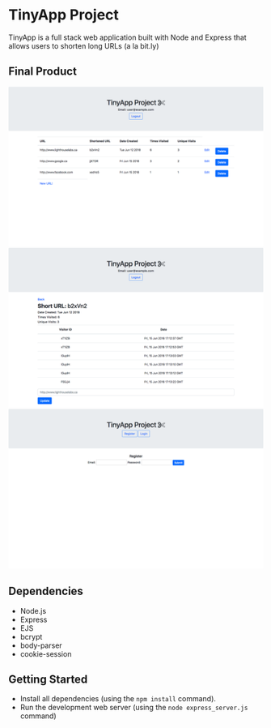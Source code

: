 # TinyApp Project

TinyApp is a full stack web application built with Node and Express that allows users to shorten long URLs (a la bit.ly)

## Final Product

!["Screenshot of URL index page"](https://github.com/emilyhfdong/TinyApp/blob/master/docs/url-index.png)
!["Screenshot of show URL page"](https://github.com/emilyhfdong/TinyApp/blob/master/docs/show-url.png)
!["Screenshot of register page"](https://github.com/emilyhfdong/TinyApp/blob/master/docs/register-page.png)


## Dependencies

- Node.js
- Express
- EJS
- bcrypt
- body-parser
- cookie-session

## Getting Started

- Install all dependencies (using the `npm install` command).
- Run the development web server (using the `node express_server.js` command)